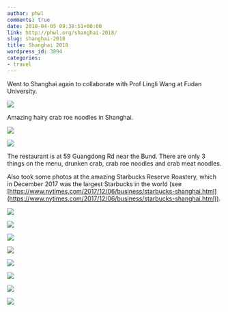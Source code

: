 ```yaml
---
author: phwl
comments: true
date: 2018-04-05 09:38:51+00:00
link: http://phwl.org/shanghai-2018/
slug: shanghai-2018
title: Shanghai 2018
wordpress_id: 3894
categories:
- travel
---
```


Went to Shanghai again to collaborate with Prof Lingli Wang at Fudan University.

![](/assets/images/2018/07/39453904_unknown.jpg)

Amazing hairy crab roe noodles in Shanghai.  <!-- more -->

[![](/assets/images/2018/07/30128045_10155802045043171_7774368672411287552_n.jpg)](/assets/images/2018/07/30128045_10155802045043171_7774368672411287552_n.jpg)

[![](/assets/images/2018/07/30222371_10155802026178171_5810881212918530048_n.jpg)](/assets/images/2018/07/30222371_10155802026178171_5810881212918530048_n.jpg)

The restaurant is at 59 Guangdong Rd near the Bund. There are only 3 things on the menu, drunken crab, crab roe noodles and crab meat noodles.

Also took some photos at the amazing Starbucks Reserve Roastery, which in December 2017 was the largest Starbucks in the world (see [https://www.nytimes.com/2017/12/06/business/starbucks-shanghai.html](https://www.nytimes.com/2017/12/06/business/starbucks-shanghai.html)).

[![](/assets/images/2018/08/IMG_8173.jpg)](/assets/images/2018/08/IMG_8173.jpg)

[![](/assets/images/2018/08/DSCF5277.jpg)](/assets/images/2018/08/DSCF5277.jpg)

[![](/assets/images/2018/08/DSCF5284.jpg)](/assets/images/2018/08/DSCF5284.jpg) 

[![](/assets/images/2018/08/DSCF5288.jpg)](/assets/images/2018/08/DSCF5288.jpg) 

[![](/assets/images/2018/08/DSCF5294.jpg)](/assets/images/2018/08/DSCF5294.jpg) 

[![](/assets/images/2018/08/IMG_8161.jpg)](/assets/images/2018/08/IMG_8161.jpg) 

[![](/assets/images/2018/08/IMG_8162.jpg)](/assets/images/2018/08/IMG_8162.jpg) 

[![](/assets/images/2018/08/IMG_8172.jpg)](/assets/images/2018/08/IMG_8172.jpg)
